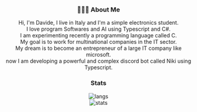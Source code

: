 


<!-- ## 👋 &nbsp;Hey there! I'm Aditya -->
<div align="center">
  
### 👨🏻‍💻 About Me

Hi, I'm Davide, I live in Italy and I'm a simple electronics student.\
I love program Softwares and AI using Typescript and C#.\
I am experimenting recently a programming language called C.\
My goal is to work for multinational companies in the IT sector.\
My dream is to become an entrepreneur of a large IT company like microsoft.\
now I am developing a powerful and complex discord bot called Niki using Typescript.

<!--<img alt="Night Coding" src="https://raw.githubusercontent.com/AVS1508/AVS1508/master/assets/Night-Coding.gif" align="center"/>-->


### Stats
![langs](https://github-readme-stats.vercel.app/api/top-langs/?username=UsboKirishima)\
![stats](https://github-readme-stats.vercel.app/api?username=UsboKirishima)

  
</div>
